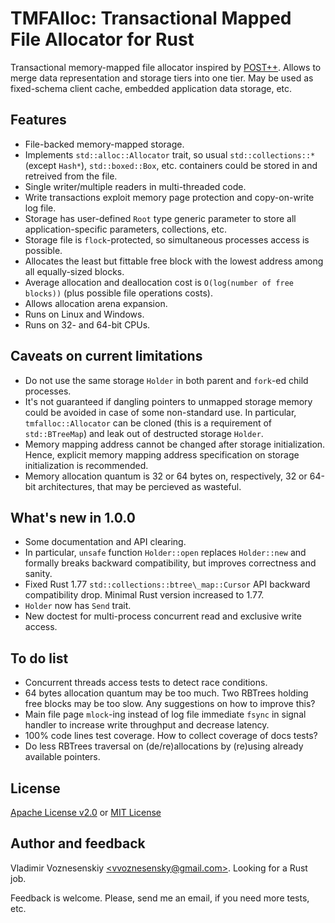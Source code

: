 # TMFAlloc: Transactional Mapped File Allocator for Rust

Transactional memory-mapped file allocator inspired by
[POST++](https://github.com/knizhnik/POST--). Allows to merge data
representation and storage tiers into one tier. May be used as fixed-schema
client cache, embedded application data storage, etc.

## Features
 * File-backed memory-mapped storage.
 * Implements `std::alloc::Allocator` trait, so usual `std::collections::*`
   (except `Hash*`), `std::boxed::Box`, etc. containers could be stored in and
   retreived from the file.
 * Single writer/multiple readers in multi-threaded code.
 * Write transactions exploit memory page protection and copy-on-write log
   file.
 * Storage has user-defined `Root` type generic parameter to
   store all application-specific parameters, collections, etc.
 * Storage file is `flock`-protected, so simultaneous processes access is
   possible.
 * Allocates the least but fittable free block with the lowest address among
   all equally-sized blocks.
 * Average allocation and deallocation cost is `O(log(number of free blocks))`
   (plus possible file operations costs).
 * Allows allocation arena expansion.
 * Runs on Linux and Windows.
 * Runs on 32- and 64-bit CPUs.

## Caveats on current limitations
 * Do not use the same storage `Holder` in both parent and `fork`-ed child
   processes.
 * It's not guaranteed if dangling pointers to unmapped storage memory could be
   avoided in case of some non-standard use. In particular,
   `tmfalloc::Allocator` can be cloned (this is a requirement of
   `std::BTreeMap`) and leak out of destructed storage `Holder`.
 * Memory mapping address cannot be changed after storage initialization. Hence,
   explicit memory mapping address specification on storage initialization is
   recommended.
 * Memory allocation quantum is 32 or 64 bytes on, respectively, 32 or 64-bit
   architectures, that may be percieved as wasteful.

## What's new in 1.0.0
 * Some documentation and API clearing.
 * In particular, `unsafe` function `Holder::open` replaces `Holder::new` and
   formally breaks backward compatibility, but improves correctness and sanity.
 * Fixed Rust 1.77 `std::collections::btree\_map::Cursor` API backward
   compatibility drop. Minimal Rust version increased to 1.77.
 * `Holder` now has `Send` trait.
 * New doctest for multi-process concurrent read and exclusive write access.

## To do list
 * Concurrent threads access tests to detect race conditions.
 * 64 bytes allocation quantum may be too much. Two RBTrees holding free blocks
   may be too slow. Any suggestions on how to improve this?
 * Main file page `mlock`-ing instead of log file immediate `fsync` in signal
   handler to increase write throughput and decrease latency.
 * 100% code lines test coverage. How to collect coverage of docs tests?
 * Do less RBTrees traversal on (de/re)allocations by (re)using already
   available pointers.

## License
[Apache License v2.0](tmfalloc/blob?file=LICENSE-APACHE) or
[MIT License](tmfalloc/blob?file=LICENSE-MIT)

## Author and feedback

Vladimir Voznesenskiy [\<vvoznesensky@gmail.com\>](
    mailto:vvoznesensky@gmail.com). Looking for a Rust job.

Feedback is welcome. Please, send me an email, if you need more tests, etc.

